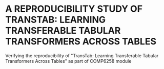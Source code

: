 # A REPRODUCIBILITY STUDY OF TRANSTAB: LEARNING TRANSFERABLE TABULAR TRANSFORMERS ACROSS TABLES
Verifying the reproducibility of "TransTab: Learning Transferable Tabular Transformers Across Tables" as part of COMP6258 module
